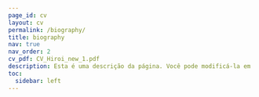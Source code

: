 ```yaml
---
page_id: cv
layout: cv
permalink: /biography/
title: biography
nav: true
nav_order: 2
cv_pdf: CV_Hiroi_new_1.pdf
description: Esta é uma descrição da página. Você pode modificá-la em '_pages/cv.md'. Também pode alterar ou remover o botão no topo de download de pdf.
toc:
  sidebar: left
---
```

